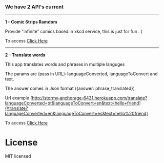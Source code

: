 ### We have 2 API's current

* * *

**1 - Comic Strips Ramdom**

Provide "infinite" comics based in xkcd service, this is just for fun : )

To access [Click Here](http://stormy-anchorage-6431.herokuapp.com/comicStripsRamdom)

* * *

**2 - Translate words**

This app translates words and phrases in multiple languges

The params are (pass in URL): languageConverted, languageToConvert and text.

The answer comes in Json format ({answer: phrase_translated})

Url example [http://stormy-anchorage-6431.herokuapp.com/translate?languageConverted=pt&languageToConvert=en&text=hello+friend](/translate?languageConverted=en&languageToConvert=es&text=hello%20friend)

To access [Click Here](http://stormy-anchorage-6431.herokuapp.com/translate?languageConverted=en&languageToConvert=es&text=begin+here)

# License

MIT licensed
